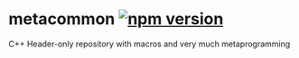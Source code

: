 # metacommon [![npm version](https://badge.fury.io/js/metacommon.svg)](https://badge.fury.io/js/metacommon)
C++ Header-only repository with macros and very much metaprogramming
